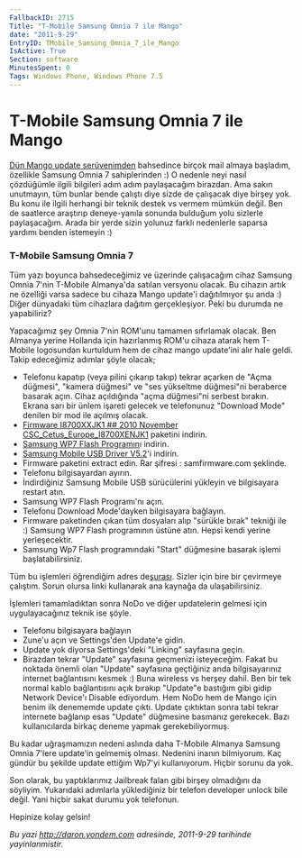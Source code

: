 ```yaml
---
FallbackID: 2715
Title: "T-Mobile Samsung Omnia 7 ile Mango"
date: "2011-9-29"
EntryID: TMobile_Samsung_Omnia_7_ile_Mango
IsActive: True
Section: software
MinutesSpent: 0
Tags: Windows Phone, Windows Phone 7.5
---
```

# T-Mobile Samsung Omnia 7 ile Mango
[Dün Mango update
serüvenimden](http://daron.yondem.com/tr/post/Windows_Phone_Mango_ve_benim_ilk_WP_uygulamam)
bahsedince birçok mail almaya başladım, özellikle Samsung Omnia 7
sahiplerinden :) O nedenle neyi nasıl çözdüğümle ilgili bilgileri adım
adım paylaşacağım birazdan. Ama sakın unutmayın, tüm bunlar bende
çalıştı diye sizde de çalışacak diye birşey yok. Bu konu ile ilgili
herhangi bir teknik destek vs vermem mümkün değil. Ben de saatlerce
araştırıp deneye-yanıla sonunda bulduğum yolu sizlerle paylaşacağım.
Arada bir yerde sizin yolunuz farklı nedenlerle saparsa yardımı benden
istemeyin :)

### T-Mobile Samsung Omnia 7

Tüm yazı boyunca bahsedeceğimiz ve üzerinde çalışacağım cihaz Samsung
Omnia 7'nin T-Mobile Almanya'da satılan versyonu olacak. Bu cihazın
artık ne özelliği varsa sadece bu cihaza Mango update'i dağıtılmıyor şu
anda :) Diğer dünyadaki tüm cihazlara dağıtım gerçekleşiyor. Peki bu
durumda ne yapabiliriz?

Yapacağımız şey Omnia 7'nin ROM'unu tamamen sıfırlamak olacak. Ben
Almanya yerine Hollanda için hazırlanmış ROM'u cihaza atarak hem
T-Mobile logosundan kurtuldum hem de cihaz mango update'ini alır hale
geldi. Takip edeceğimiz adımlar şöyle olacak;

-   Telefonu kapatıp (veya pilini çıkarıp takıp) tekrar açarken de "Açma
    düğmesi", "kamera düğmesi" ve "ses yükseltme düğmesi"ni beraberce
    basarak açın. Cihaz açıldığında "açma düğmesi"ni serbest bırakın.
    Ekrana sarı bir ünlem işareti gelecek ve telefonunuz "Download Mode"
    denilen bir mod ile açılmış olacak.
-   [Firmware I8700XXJK1 \#\# 2010 November
    CSC\_Cetus\_Europe\_I8700XENJK1](http://www.multiupload.com/OGUYF4F3VA)
    paketini indirin.
-   [Samsung WP7 Flash
    Programın](http://www.multiupload.com/3OE4SYAGQA)ı indirin.
-   [Samsung Mobile USB Driver
    V5.2](http://www.multiupload.com/GH391NDSY1)'i indirin.
-   Firmware paketini extract edin. Rar şifresi : samfirmware.com
    şeklinde.
-   Telefonu bilgisayardan ayırın.
-   İndirdiğiniz Samsung Mobile USB sürücülerini yükleyin ve bilgisayara
    restart atın.
-   Samsung WP7 Flash Programı'nı açın.
-   Telefonu Download Mode'dayken bilgisayara bağlayın.
-   Firmware paketinden çıkan tüm dosyaları alıp "sürükle bırak" tekniği
    ile :) Samsung WP7 Flash programının üstüne atın. Hepsi kendi yerine
    yerleşecektir.
-   Samsung Wp7 Flash programındaki "Start" düğmesine basarak işlemi
    başlatabilirsiniz.

Tüm bu işlemleri öğrendiğim adres
de[şurası](http://www.winrumors.com/got-a-bricked-samsung-omnia-7-windows-phone-heres-the-fix/).
Sizler için bire bir çevirmeye çalıştım. Sorun olursa linki kullanarak
ana kaynağa da ulaşabilirsiniz.

İşlemleri tamamladıktan sonra NoDo ve diğer updatelerin gelmesi için
uygulayacağınız teknik ise şöyle.

-   Telefonu bilgisayara bağlayın
-   Zune'u açın ve Settings'den Update'e gidin.
-   Update yok diyorsa Settings'deki "Linking" sayfasına geçin.
-   Birazdan tekrar "Update" sayfasına geçmenizi isteyeceğim. Fakat bu
    noktada önemli olan "Update" sayfasına geçtiğiniz anda
    bilgisayarınız internet bağlantısını kesmek :) Buna wireless vs
    herşey dahil. Ben bir tek normal kablo bağlantısını açık bırakıp
    "Update"e bastığım gibi gidip Network Device'ı Disable ediyordum.
    Hem NoDo hem de Mango için benim ilk denememde update çıktı. Update
    çıktıktan sonra tabi tekrar internete bağlanıp esas "Update"
    düğmesine basmanız gerekecek. Bazı kullanıcılarda birkaç deneme
    yapmak gerekebiliyormuş.

Bu kadar uğraşmamızın nedeni aslında daha T-Mobile Almanya Samsung Omnia
7'lere update'in gelmemiş olması. Nedenini inanın bilmiyorum. Kaç gündür
bu şekilde update ettiğim Wp7'yi kullanıyorum. Hiçbir sorunu da yok.

Son olarak, bu yaptıklarımız Jailbreak falan gibi birşey olmadığını da
söyliyim. Yukarıdaki adımlarla yüklediğiniz bir telefon developer unlock
bile değil. Yani hiçbir sakat durumu yok telefonun.

Hepinize kolay gelsin!



*Bu yazi http://daron.yondem.com adresinde, 2011-9-29 tarihinde yayinlanmistir.*
